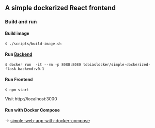 ## A simple dockerized React frontend
### Build and run
#### Build image
```console
$ ./scripts/build-image.sh
```
#### Run [Backend](https://github.com/tobiaslocker/simple-dockerized-flask-backend)
```console
$ docker run  -it --rm -p 8080:8080 tobiaslocker/simple-dockerized-flask-backend:v0.1
```
#### Run Frontend
```console
$ npm start
```
Visit http://localhost:3000
#### Run with Docker Compose
-> [simple-web-app-with-docker-compose](https://github.com/tobiaslocker/simple-web-app-with-docker-compose)
